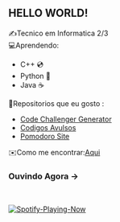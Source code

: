 ## HELLO WORLD!
✍️Tecnico em Informatica 2/3 <br>
💻Aprendendo:
 - C++ 💿
 - Python 🐍
 - Java ☕
    
 📂Repositorios que eu gosto :
  - <a href="">Code Challenger Generator</a>
  - <a href="https://github.com/Isaac4lves/CodigosAvulsos">Codigos Avulsos</a>
  - <a href="https://github.com/Isaac4lves/pomodoro">Pomodoro Site</a>

✉️Como me encontrar:<a href="https://www.instagram.com/froggodev.py/">Aqui</a>
<br>
### Ouvindo Agora ->
<br>

[![Spotify-Playing-Now](https://spotify-github-profile.vercel.app/api/view?uid=gg7pgxsmiiuids60w9k50yl2e&cover_image=false&theme=default&show_offline=false&background_color=121212&interchange=true)](https://github.com/kittinan/spotify-github-profile)
